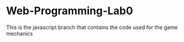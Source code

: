 # Web-Programming-Lab0

This is the javascript branch that contains the code used for the game mechanics
